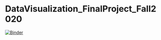 # DataVisualization_FinalProject_Fall2020

[![Binder](https://mybinder.org/badge_logo.svg)](https://mybinder.org/v2/gh/devwrattanwar24/DataVisualization_FinalProject_Fall2020/HEAD)
